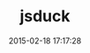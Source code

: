 ---
layout: post
title:  "jsduck"
repo:   "senchalabs/jsduck"
date:   2015-02-18 17:17:28
gemurl: https://github.com/senchalabs/jsduck
---